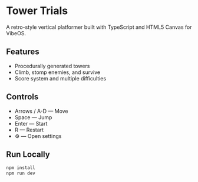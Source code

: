 # Tower Trials

A retro-style vertical platformer built with TypeScript and HTML5 Canvas for VibeOS.

## Features

- Procedurally generated towers
- Climb, stomp enemies, and survive
- Score system and multiple difficulties

## Controls

- Arrows / A-D — Move
- Space — Jump
- Enter — Start
- R — Restart
- ⚙️ — Open settings

## Run Locally

```bash
npm install
npm run dev
